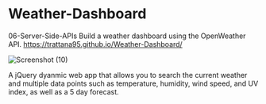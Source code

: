 # Weather-Dashboard

06-Server-Side-APIs
Build a weather dashboard using the OpenWeather API.  https://trattana95.github.io/Weather-Dashboard/


![Screenshot (10)](https://user-images.githubusercontent.com/72782320/99139972-8acb3100-260b-11eb-87e9-63ea9853fda4.png)



A jQuery dyanmic web app that allows you to search the current weather and multiple data points such as temperature, humidity, wind speed, and UV index, as well as a 5 day forecast.
